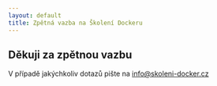 ```yaml
---
layout: default
title: Zpětná vazba na Školení Dockeru
---
```


## Děkuji za zpětnou vazbu

V případě jakýchkoliv dotazů pište na <info@skoleni-docker.cz>


